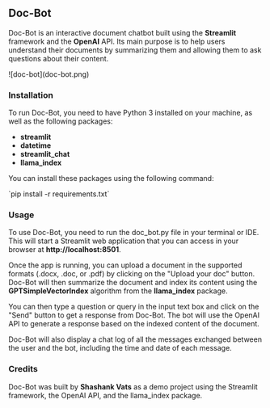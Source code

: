 ## Doc-Bot

<div>
<p>Doc-Bot is an interactive document chatbot built using the <b>Streamlit</b> framework and the <b>OpenAI</b> API. Its main purpose is to help users understand their documents by summarizing them and allowing them to ask questions about their content. </p>
</div>

<div>
![doc-bot](doc-bot.png)
</div>


### Installation
<div>

To run Doc-Bot, you need to have Python 3 installed on your machine, as well as the following packages:
* <b>streamlit</b>
* <b>datetime</b>
* <b>streamlit_chat</b>
* <b>llama_index</b>
<p>You can install these packages using the following command:</p>
 `pip install -r requirements.txt`

</div>

### Usage
<p>
To use Doc-Bot, you need to run the doc_bot.py file in your terminal or IDE. This will start a Streamlit web application that you can access in your browser at <b>http://localhost:8501</b>.
</p>

<p>
Once the app is running, you can upload a document in the supported formats (.docx, .doc, or .pdf) by clicking on the "Upload your doc" button. Doc-Bot will then summarize the document and index its content using the <b>GPTSimpleVectorIndex</b> algorithm from the <b>llama_index</b> package.
</p>

<p>
You can then type a question or query in the input text box and click on the "Send" button to get a response from Doc-Bot. The bot will use the OpenAI API to generate a response based on the indexed content of the document.
</p>

<p>
Doc-Bot will also display a chat log of all the messages exchanged between the user and the bot, including the time and date of each message.
</p>

### Credits
<p>
Doc-Bot was built by <b>Shashank Vats</b> as a demo project using the Streamlit framework, the OpenAI API, and the llama_index package.
</p>




